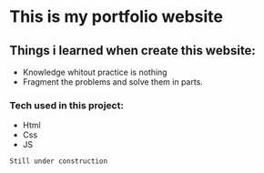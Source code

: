 # This is my portfolio website

## Things i learned when create this website:

 * Knowledge whitout practice is nothing
 * Fragment the problems and solve them in parts.
### Tech used in this project:

 * Html
 * Css
 * JS

 `Still under construction`